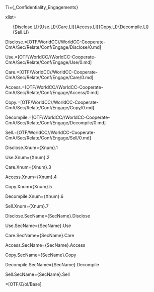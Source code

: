 Ti={_Confidentiality_Engagements}

xlist=<ol>{Disclose.LI}{Use.LI}{Care.LI}{Access.LI}{Copy.LI}{Decompile.LI}{Sell.LI}</ol>

Disclose.=[OTF/WorldCC//WorldCC-Cooperate-CmA/Sec/Relate/Conf/Engage/Disclose/0.md]

Use.=[OTF/WorldCC//WorldCC-Cooperate-CmA/Sec/Relate/Conf/Engage/Use/0.md]

Care.=[OTF/WorldCC//WorldCC-Cooperate-CmA/Sec/Relate/Conf/Engage/Care/0.md]

Access.=[OTF/WorldCC//WorldCC-Cooperate-CmA/Sec/Relate/Conf/Engage/Access/0.md]

Copy.=[OTF/WorldCC//WorldCC-Cooperate-CmA/Sec/Relate/Conf/Engage/Copy/0.md]

Decompile.=[OTF/WorldCC//WorldCC-Cooperate-CmA/Sec/Relate/Conf/Engage/Decompile/0.md]

Sell.=[OTF/WorldCC//WorldCC-Cooperate-CmA/Sec/Relate/Conf/Engage/Sell/0.md]

Disclose.Xnum={Xnum}.1

Use.Xnum={Xnum}.2

Care.Xnum={Xnum}.3

Access.Xnum={Xnum}.4

Copy.Xnum={Xnum}.5

Decompile.Xnum={Xnum}.6

Sell.Xnum={Xnum}.7

Disclose.SecName={SecName}.Disclose

Use.SecName={SecName}.Use

Care.SecName={SecName}.Care

Access.SecName={SecName}.Access

Copy.SecName={SecName}.Copy

Decompile.SecName={SecName}.Decompile

Sell.SecName={SecName}.Sell

=[OTF/Z/ol/Base]
